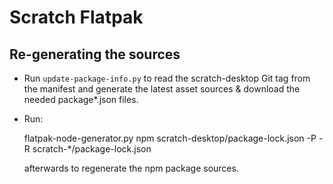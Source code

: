 # Scratch Flatpak

## Re-generating the sources

- Run `update-package-info.py` to read the scratch-desktop Git tag from the manifest and generate
  the latest asset sources & download the needed package\*.json files.
- Run:

    flatpak-node-generator.py npm scratch-desktop/package-lock.json -P -R scratch-\*/package-lock.json

  afterwards to regenerate the npm package sources.
